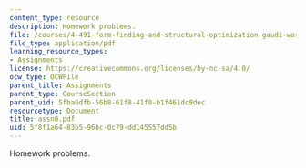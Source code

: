 ```yaml
---
content_type: resource
description: Homework problems.
file: /courses/4-491-form-finding-and-structural-optimization-gaudi-workshop-fall-2004/5f8f1a6483b596bc0c79dd145557dd5b_assn0.pdf
file_type: application/pdf
learning_resource_types:
- Assignments
license: https://creativecommons.org/licenses/by-nc-sa/4.0/
ocw_type: OCWFile
parent_title: Assignments
parent_type: CourseSection
parent_uid: 5fba6dfb-56b8-61f8-41f0-b1f461dc9dec
resourcetype: Document
title: assn0.pdf
uid: 5f8f1a64-83b5-96bc-0c79-dd145557dd5b
---
```

Homework problems.